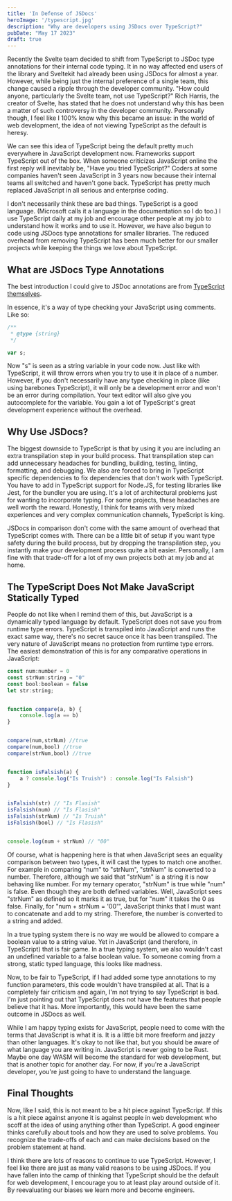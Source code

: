 ```yaml
---
title: 'In Defense of JSDocs'
heroImage: '/typescript.jpg'
description: "Why are developers using JSDocs over TypeScript?"
pubDate: "May 17 2023"
draft: true
---
```


Recently the Svelte team decided to shift from TypeScript to JSDoc type annotations for their internal code typing. It in no way affected end users of the library and Sveltekit had already been using JSDocs for almost a year. However, while being just the internal preference of a single team, this change caused a ripple through the developer community. "How could anyone, particularly the Svelte team, not use TypeScript?" Rich Harris, the creator of Svelte, has stated that he does not understand why this has been a matter of such controversy in the developer community. Personally though, I feel like I 100% know why this became an issue: in the world of web development, the idea of not viewing TypeScript as the default is heresy.

We can see this idea of TypeScript being the default pretty much everywhere in JavaScript development now. Frameworks support TypeScript out of the box. When someone criticizes JavaScript online the first reply will inevitably be, "Have you tried TypeScript?" Coders at some companies haven't seen JavaScript in 3 years now because their internal teams all switched and haven't gone back. TypeScript has pretty much replaced JavaScript in all serious and enterprise coding.

I don't necessarily think these are bad things. TypeScript is a good language. (Microsoft calls it a language in the documentation so I do too.) I use TypeScript daily at my job and encourage other people at my job to understand how it works and to use it. However, we have also begun to code using JSDocs type annotations for smaller libraries. The reduced overhead from removing TypeScript has been much better for our smaller projects while keeping the things we love about TypeScript.

## What are JSDocs Type Annotations

The best introduction I could give to JSDoc annotations are from [TypeScript themselves](https://www.typescriptlang.org/docs/handbook/jsdoc-supported-types.html).

In essence, it's a way of type checking your JavaScript using comments. Like so:

```js
/**
 * @type {string}
 */

var s;
```

Now "s" is seen as a string variable in your code now. Just like with TypeScript, it will throw errors when you try to use it in place of a number. However, if you don't necessarily have any type checking in place (like using barebones TypeScript), it will only be a development error and won't be an error during compilation. Your text editor will also give you autocomplete for the variable. You gain a lot of TypeScript's great development experience without the overhead.

## Why Use JSDocs?

The biggest downside to TypeScript is that by using it you are including an extra transpilation step in your build process. That transpilation step can add unnecessary headaches for bundling, building, testing, linting, formatting, and debugging. We also are forced to bring in TypeScript specific dependencies to fix dependencies that don't work with TypeScript. You have to add in TypeScript support for Node.JS, for testing libraries like Jest, for the bundler you are using. It's a lot of architectural problems just for wanting to incorporate typing. For some projects, these headaches are well worth the reward. Honestly, I think for teams with very mixed experiences and very complex communication channels, TypeScript is king.

JSDocs in comparison don't come with the same amount of overhead that TypeScript comes with. There can be a little bit of setup if you want type safety during the build process, but by dropping the transpilation step, you instantly make your development process quite a bit easier. Personally, I am fine with that trade-off for a lot of my own projects both at my job and at home.

## The TypeScript Does Not Make JavaScript Statically Typed

People do not like when I remind them of this, but JavaScript is a dynamically typed language by default. TypeScript does not save you from runtime type errors. TypeScript is transpiled into JavaScript and runs the exact same way, there's no secret sauce once it has been transpiled. The very nature of JavaScript means no protection from runtime type errors. The easiest demonstration of this is for any comparative operations in JavaScript:

```js
const num:number = 0
const strNum:string = "0"
const bool:boolean = false
let str:string;


function compare(a, b) {
	console.log(a == b)
}


compare(num,strNum) //true
compare(num,bool) //true
compare(strNum,bool) //true


function isFalsish(a) {
	a ? console.log("Is Truish") : console.log("Is Falsish")
}


isFalsish(str) // "Is Flasish"
isFalsish(num) // "Is Flasish"
isFalsish(strNum) // "Is Truish"
isFalsish(bool) // "Is Flasish"


console.log(num + strNum) // "00"
```

Of course, what is happening here is that when JavaScript sees an equality comparison between two types, it will cast the types to match one another. For example in comparing "num" to "strNum", "strNum" is converted to a number. Therefore, although we said that "strNum" is a string it is now behaving like number. For my ternary operator, "strNum" is true while "num" is false. Even though they are both defined variables. Well, JavaScript sees "strNum" as defined so it marks it as true, but for "num" it takes the 0 as false. Finally, for "num + strNum = '00'", JavaScript thinks that I must want to concatenate and add to my string. Therefore, the number is converted to a string and added.

In a true typing system there is no way we would be allowed to compare a boolean value to a string value. Yet in JavaScript (and therefore, in TypeScript) that is fair game. In a true typing system, we also wouldn't cast an undefined variable to a false boolean value. To someone coming from a strong, static typed language, this looks like madness.

Now, to be fair to TypeScript, if I had added some type annotations to my function parameters, this code wouldn't have transpiled at all. That is a completely fair criticism and again, I'm not trying to say TypeScript is bad. I'm just pointing out that TypeScript does not have the features that people believe that it has. More importantly, this would have been the same outcome in JSDocs as well.

While I am happy typing exists for JavaScript, people need to come with the terms that JavaScript is what it is. It is a little bit more freeform and jazzy than other languages. It's okay to not like that, but you should be aware of what language you are writing in. JavaScript is never going to be Rust. Maybe one day WASM will become the standard for web development, but that is another topic for another day. For now, if you're a JavaScript developer, you're just going to have to understand the language.

## Final Thoughts

Now, like I said, this is not meant to be a hit piece against TypeScript. If this is a hit piece against anyone it is against people in web development who scoff at the idea of using anything other than TypeScript. A good engineer thinks carefully about tools and how they are used to solve problems. You recognize the trade-offs of each and can make decisions based on the problem statement at hand.   

I think there are lots of reasons to continue to use TypeScript. However, I feel like there are just as many valid reasons to be using JSDocs. If you have fallen into the camp of thinking that TypeScript should be the default for web development, I encourage you to at least play around outside of it. By reevaluating our biases we learn more and become engineers.


